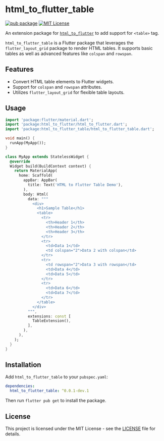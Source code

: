 # html_to_flutter_table

[![pub package](https://img.shields.io/pub/v/html_to_flutter_table.svg)](https://pub.dev/packages/html_to_flutter_table)
[![MIT License](https://img.shields.io/badge/license-MIT-blue.svg?style=flat)](https://github.com/devaryakjha/html_to_flutter/tree/main/packages/html_to_flutter_table/LICENSE)

An extension package for [`html_to_flutter`](https://pub.dev/packages/html_to_flutter) to add support for `<table>` tag.

`html_to_flutter_table` is a Flutter package that leverages the `flutter_layout_grid` package to render HTML tables. It supports basic tables as well as advanced features like `colspan` and `rowspan`.

## Features

- Convert HTML table elements to Flutter widgets.
- Support for `colspan` and `rowspan` attributes.
- Utilizes `flutter_layout_grid` for flexible table layouts.

## Usage

```dart
import 'package:flutter/material.dart';
import 'package:html_to_flutter/html_to_flutter.dart';
import 'package:html_to_flutter_table/html_to_flutter_table.dart';

void main() {
  runApp(MyApp());
}

class MyApp extends StatelessWidget {
  @override
  Widget build(BuildContext context) {
    return MaterialApp(
      home: Scaffold(
        appBar: AppBar(
          title: Text('HTML to Flutter Table Demo'),
        ),
        body: Html(
          data: """
            <div>
              <h1>Sample Table</h1>
              <table>
                <tr>
                  <th>Header 1</th>
                  <th>Header 2</th>
                  <th>Header 3</th>
                </tr>
                <tr>
                  <td>Data 1</td>
                  <td colspan="2">Data 2 with colspan</td>
                </tr>
                <tr>
                  <td rowspan="2">Data 3 with rowspan</td>
                  <td>Data 4</td>
                  <td>Data 5</td>
                </tr>
                <tr>
                  <td>Data 6</td>
                  <td>Data 7</td>
                </tr>
              </table>
            </div>
          """,
          extensions: const [
            TableExtension(),
          ],
        ),
      ),
    );
  }
}
```

## Installation

Add `html_to_flutter_table` to your `pubspec.yaml`:

```yaml
dependencies:
  html_to_flutter_table: ^0.0.1-dev.1
```

Then run `flutter pub get` to install the package.

## License

This project is licensed under the MIT License - see the [LICENSE](https://github.com/devaryakjha/html_to_flutter/tree/main/packages/html_to_flutter_table/LICENSE) file for details.
